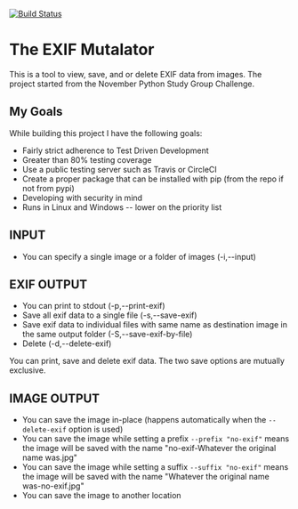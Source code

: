 [![Build Status](https://travis-ci.org/tjcim/the_exif_mutalator.svg?branch=master)](https://travis-ci.org/tjcim/the_exif_mutalator)

# The EXIF Mutalator

This is a tool to view, save, and or delete EXIF data from images. The project started from the November Python Study Group Challenge.

## My Goals

While building this project I have the following goals:

* Fairly strict adherence to Test Driven Development
* Greater than 80% testing coverage
* Use a public testing server such as Travis or CircleCI
* Create a proper package that can be installed with pip (from the repo if not from pypi)
* Developing with security in mind
* Runs in Linux and Windows -- lower on the priority list


## INPUT

* You can specify a single image or a folder of images (-i,--input)


## EXIF OUTPUT

* You can print to stdout (-p,--print-exif)
* Save all exif data to a single file (-s,--save-exif)
* Save exif data to individual files with same name as destination image in the same output folder
(-S,--save-exif-by-file)
* Delete (-d,--delete-exif)

You can print, save and delete exif data. The two save options are mutually exclusive.


## IMAGE OUTPUT

* You can save the image in-place (happens automatically when the `--delete-exif` option is used)
* You can save the image while setting a prefix `--prefix "no-exif"` means the image will be saved
with the name "no-exif-Whatever the original name was.jpg"
* You can save the image while setting a suffix `--suffix "no-exif"` means the image will be saved
with the name "Whatever the original name was-no-exif.jpg"
* You can save the image to another location
